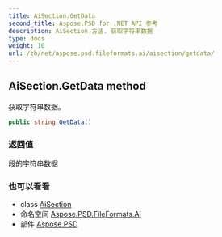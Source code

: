 ```yaml
---
title: AiSection.GetData
second_title: Aspose.PSD for .NET API 参考
description: AiSection 方法. 获取字符串数据
type: docs
weight: 10
url: /zh/net/aspose.psd.fileformats.ai/aisection/getdata/
---
```

## AiSection.GetData method

获取字符串数据。

```csharp
public string GetData()
```

### 返回值

段的字符串数据

### 也可以看看

* class [AiSection](../)
* 命名空间 [Aspose.PSD.FileFormats.Ai](../../aisection/)
* 部件 [Aspose.PSD](../../../)


